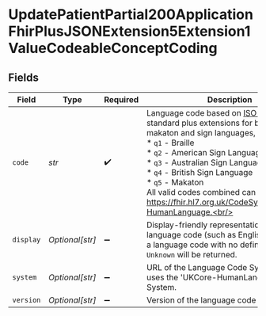 # UpdatePatientPartial200ApplicationFhirPlusJSONExtension5Extension1ValueCodeableConceptCoding


## Fields

| Field                                                                                                                                                                                                                                                                                                                                                                                                        | Type                                                                                                                                                                                                                                                                                                                                                                                                         | Required                                                                                                                                                                                                                                                                                                                                                                                                     | Description                                                                                                                                                                                                                                                                                                                                                                                                  | Example                                                                                                                                                                                                                                                                                                                                                                                                      |
| ------------------------------------------------------------------------------------------------------------------------------------------------------------------------------------------------------------------------------------------------------------------------------------------------------------------------------------------------------------------------------------------------------------ | ------------------------------------------------------------------------------------------------------------------------------------------------------------------------------------------------------------------------------------------------------------------------------------------------------------------------------------------------------------------------------------------------------------ | ------------------------------------------------------------------------------------------------------------------------------------------------------------------------------------------------------------------------------------------------------------------------------------------------------------------------------------------------------------------------------------------------------------ | ------------------------------------------------------------------------------------------------------------------------------------------------------------------------------------------------------------------------------------------------------------------------------------------------------------------------------------------------------------------------------------------------------------ | ------------------------------------------------------------------------------------------------------------------------------------------------------------------------------------------------------------------------------------------------------------------------------------------------------------------------------------------------------------------------------------------------------------ |
| `code`                                                                                                                                                                                                                                                                                                                                                                                                       | *str*                                                                                                                                                                                                                                                                                                                                                                                                        | :heavy_check_mark:                                                                                                                                                                                                                                                                                                                                                                                           | Language code based on [ISO 639-1](https://en.wikipedia.org/wiki/List_of_ISO_639-1_codes) standard plus extensions for braille, makaton and sign languages, which are:<br/>* `q1` - Braille<br/>* `q2` - American Sign Language<br/>* `q3` - Australian Sign Language<br/>* `q4` - British Sign Language<br/>* `q5` - Makaton<br/>All valid codes combined can be found at https://fhir.hl7.org.uk/CodeSystem/UKCore-HumanLanguage.<br/> | fr                                                                                                                                                                                                                                                                                                                                                                                                           |
| `display`                                                                                                                                                                                                                                                                                                                                                                                                    | *Optional[str]*                                                                                                                                                                                                                                                                                                                                                                                              | :heavy_minus_sign:                                                                                                                                                                                                                                                                                                                                                                                           | Display-friendly representation of the language code (such as English). If there is a language code with no defined mapping, `Unknown` will be returned.                                                                                                                                                                                                                                                     | French                                                                                                                                                                                                                                                                                                                                                                                                       |
| `system`                                                                                                                                                                                                                                                                                                                                                                                                     | *Optional[str]*                                                                                                                                                                                                                                                                                                                                                                                              | :heavy_minus_sign:                                                                                                                                                                                                                                                                                                                                                                                           | URL of the Language Code System. Always uses the 'UKCore-HumanLanguage' Code System.                                                                                                                                                                                                                                                                                                                         | https://fhir.hl7.org.uk/CodeSystem/UKCore-HumanLanguage                                                                                                                                                                                                                                                                                                                                                      |
| `version`                                                                                                                                                                                                                                                                                                                                                                                                    | *Optional[str]*                                                                                                                                                                                                                                                                                                                                                                                              | :heavy_minus_sign:                                                                                                                                                                                                                                                                                                                                                                                           | Version of the language code system.                                                                                                                                                                                                                                                                                                                                                                         | 1.0.0                                                                                                                                                                                                                                                                                                                                                                                                        |